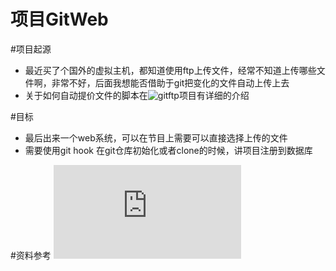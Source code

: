 项目GitWeb
===========================
#项目起源
* 最近买了个国外的虚拟主机，都知道使用ftp上传文件，经常不知道上传哪些文件啊，非常不好，后面我想能否借助于git把变化的文件自动上传上去
* 关于如何自动提价文件的脚本在![gitftp](https://github.com/apanly/gitftp)项目有详细的介绍

#目标
* 最后出来一个web系统，可以在节目上需要可以直接选择上传的文件
* 需要使用git hook 在git仓库初始化或者clone的时候，讲项目注册到数据库


#资料参考
![githook](http://gitbook.liuhui998.com/5_8.html)


